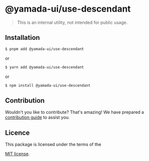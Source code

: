 # @yamada-ui/use-descendant

> This is an internal utility, not intended for public usage.

## Installation

```sh
$ pnpm add @yamada-ui/use-descendant
```

or

```sh
$ yarn add @yamada-ui/use-descendant
```

or

```sh
$ npm install @yamada-ui/use-descendant
```

## Contribution

Wouldn't you like to contribute? That's amazing! We have prepared a [contribution guide](https://github.com/hirotomoyamada/yamada-ui/blob/main/CONTRIBUTING.md) to assist you.

## Licence

This package is licensed under the terms of the

[MIT license](https://github.com/hirotomoyamada/yamada-ui/blob/main/LICENSE).

